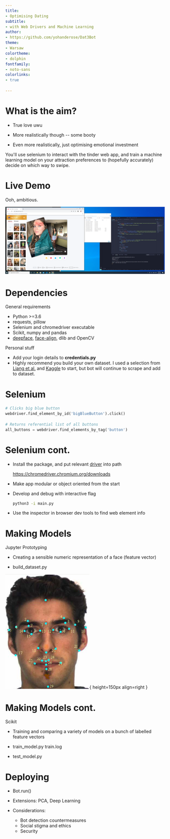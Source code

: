 ```yaml
---
title:
- Optimising Dating 
subtitle:
- with Web Drivers and Machine Learning
author:
- https://github.com/yohanderose/Dat3Bot
theme:
- Warsaw
colortheme:
- dolphin
fontfamily:
- noto-sans
colorlinks: 
- true

---
```



# What is the aim?

- True love uwu

- More realistically though -- some booty

- Even more realistically, just optimising emotional investment


You'll use selenium to interact with the tinder web app, and train a machine learning model on your attraction preferences to (hopefully accurately) decide on which way to swipe.

# Live Demo

Ooh, ambitious.

![](./docs/screenshot.png)

# Dependencies

General requirements

- Python >=3.6
- requests, pillow
- Selenium and chromedriver executable
- Scikit, numpy and pandas
- [deepface](https://github.com/serengil/deepface), [face-align](https://github.com/1adrianb/face-alignment), dlib and OpenCV

Personal stuff

- Add your login details to __credentials.py__ 
- Highly recommend you build your own dataset.
  I used a selection from [Liang et al.](https://arxiv.org/abs/1801.06345) and 
  [Kaggle](https://www.kaggle.com/datasets/gpiosenka/beauty-detection-data-set) to start, but bot will continue to scrape and add 
  to dataset. 

# Selenium

```python
# Clicks big blue button
webdriver.find_element_by_id('bigBlueButton').click()  

# Returns referential list of all buttons
all_buttons = webdriver.find_elements_by_tag('button')
```

# Selenium cont.

- Install the package, and put relevant [driver](https://chromedriver.chromium.org/downloads) into path

	https://chromedriver.chromium.org/downloads

- Make app modular or object oriented from the start

- Develop and debug with interactive flag

	```bash
	python3 -i main.py
	``` 
- Use the inspector in browser dev tools to find web element info

# Making Models 

Jupyter Prototyping

- Creating a sensible numeric representation
  of a face (feature vector)

- build_dataset.py

<!-- <img align="right" width="100" src="./docs/landmarks.png" alt="Facial Landmarks (Schmid et al.)"> -->
![Facial Landmarks (Schmid et al.)](./docs/landmarks.png){ height=150px align=right }

# Making Models cont.

Scikit
	
- Training and comparing a variety of models
  on a bunch of labelled feature vectors

- train_model.py train.log

- test_model.py


# Deploying
 
- Bot.run()

- Extensions: PCA, Deep Learning

- Considerations:
	- Bot detection countermeasures
	- Social stigma and ethics
	- Security

